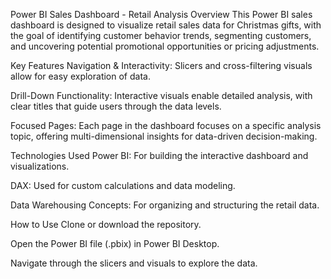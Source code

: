 Power BI Sales Dashboard - Retail Analysis
Overview
This Power BI sales dashboard is designed to visualize retail sales data for Christmas gifts, with the goal of identifying customer behavior trends, segmenting customers, and uncovering potential promotional opportunities or pricing adjustments.

Key Features
Navigation & Interactivity: Slicers and cross-filtering visuals allow for easy exploration of data.

Drill-Down Functionality: Interactive visuals enable detailed analysis, with clear titles that guide users through the data levels.

Focused Pages: Each page in the dashboard focuses on a specific analysis topic, offering multi-dimensional insights for data-driven decision-making.

Technologies Used
Power BI: For building the interactive dashboard and visualizations.

DAX: Used for custom calculations and data modeling.

Data Warehousing Concepts: For organizing and structuring the retail data.

How to Use
Clone or download the repository.

Open the Power BI file (.pbix) in Power BI Desktop.

Navigate through the slicers and visuals to explore the data.
